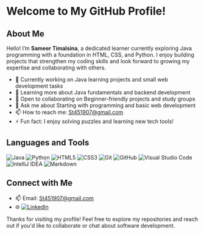 # Welcome to My GitHub Profile!



## About Me

Hello! I’m **Sameer Timalsina**, a dedicated learner currently exploring Java programming with a foundation in HTML, CSS, and Python. I enjoy building projects that strengthen my coding skills and look forward to growing my expertise and collaborating with others.

- 🔭 Currently working on Java learning projects and small web development tasks
- 🌱 Learning more about Java fundamentals and backend development
- 👯 Open to collaborating on Beginner-friendly projects and study groups
- 💬 Ask me about Starting with programming and basic web development
- 📫 How to reach me: [St451907@gmail.com](mailto:St451907@gmail.com)
- ⚡ Fun fact: I enjoy solving puzzles and learning new tech tools!

## Languages and Tools

![Java](https://img.shields.io/badge/Java-ED8B00?style=for-the-badge&logo=java&logoColor=white)
![Python](https://img.shields.io/badge/Python-3776AB?style=for-the-badge&logo=python&logoColor=white)
![HTML5](https://img.shields.io/badge/HTML5-E34F26?style=for-the-badge&logo=html5&logoColor=white)
![CSS3](https://img.shields.io/badge/CSS3-1572B6?style=for-the-badge&logo=css3&logoColor=white)
![Git](https://img.shields.io/badge/Git-F05032?style=for-the-badge&logo=git&logoColor=white)
![GitHub](https://img.shields.io/badge/GitHub-181717?style=for-the-badge&logo=github&logoColor=white)
![Visual Studio Code](https://img.shields.io/badge/Visual%20Studio%20Code-0078D4?style=for-the-badge&logo=visual-studio-code&logoColor=white)
![IntelliJ IDEA](https://img.shields.io/badge/IntelliJ%20IDEA-000000?style=for-the-badge&logo=intellij-idea&logoColor=white)
![Markdown](https://img.shields.io/badge/Markdown-000000?style=for-the-badge&logo=markdown&logoColor=white)

## Connect with Me

- 📫 Email: [St451907@gmail.com](mailto:St451907@gmail.com)
- 🌐 [![LinkedIn](https://img.shields.io/badge/LinkedIn-0A66C2?style=for-the-badge&logo=linkedin&logoColor=white)](https://www.linkedin.com/in/sameer-timalsina)

Thanks for visiting my profile! Feel free to explore my repositories and reach out if you'd like to collaborate or chat about software development.

